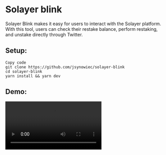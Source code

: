 # Solayer blink

Solayer Blink makes it easy for users to interact with the Solayer platform. With this tool, users can check their restake balance, perform restaking, and unstake directly through Twitter.

## Setup:

```
Copy code
git clone https://github.com/jsynowiec/solayer-blink
cd solayer-blink
yarn install && yarn dev
```

## Demo:

![demo video](/assets/Solayer.mov)
